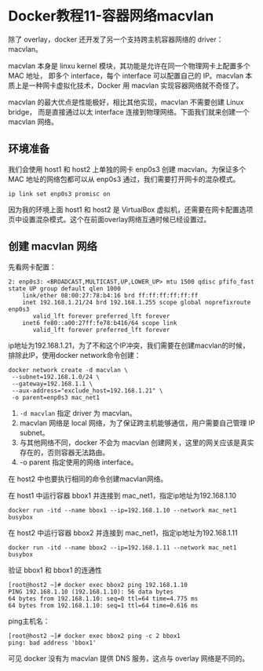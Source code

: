 # Docker教程11-容器网络macvlan

除了 overlay，docker 还开发了另一个支持跨主机容器网络的 driver：macvlan。

macvlan 本身是 linxu kernel 模块，其功能是允许在同一个物理网卡上配置多个 MAC 地址， 即多个 interface，每个 interface 可以配置自己的 IP。macvlan
本质上是一种网卡虚拟化技术，Docker 用 macvlan 实现容器网络就不奇怪了。

macvlan 的最大优点是性能极好，相比其他实现，macvlan 不需要创建 Linux bridge， 而是直接通过以太 interface 连接到物理网络。下面我们就来创建一个 macvlan 网络。

## 环境准备

我们会使用 host1 和 host2 上单独的网卡 enp0s3 创建 macvlan。为保证多个 MAC 地址的网络包都可以从 enp0s3 通过，我们需要打开网卡的混杂模式。

```
ip link set enp0s3 promisc on
```

因为我的环境上面 host1 和 host2 是 VirtualBox 虚拟机，还需要在网卡配置选项页中设置混杂模式。这个在前面overlay网络互通时候已经设置过。

## 创建 macvlan 网络

先看网卡配置：

```
2: enp0s3: <BROADCAST,MULTICAST,UP,LOWER_UP> mtu 1500 qdisc pfifo_fast state UP group default qlen 1000
    link/ether 08:00:27:78:b4:16 brd ff:ff:ff:ff:ff:ff
    inet 192.168.1.21/24 brd 192.168.1.255 scope global noprefixroute enp0s3
       valid_lft forever preferred_lft forever
    inet6 fe80::a00:27ff:fe78:b416/64 scope link 
       valid_lft forever preferred_lft forever
```

ip地址为192.168.1.21，为了不和这个IP冲突，我们需要在创建macvlan的时候，排除此IP，使用docker network命令创建：

```
docker network create -d macvlan \
 --subnet=192.168.1.0/24 \
 --gateway=192.168.1.1 \
 --aux-address="exclude_host=192.168.1.21" \
 -o parent=enp0s3 mac_net1
```

1. `-d macvlan` 指定 driver 为 macvlan。
1. macvlan 网络是 local 网络，为了保证跨主机能够通信，用户需要自己管理 IP subnet。
1. 与其他网络不同，docker 不会为 macvlan 创建网关，这里的网关应该是真实存在的，否则容器无法路由。
1. -o parent 指定使用的网络 interface。

在 host2 中也要执行相同的命令创建macvlan网络。

在 host1 中运行容器 bbox1 并连接到 mac_net1，指定ip地址为192.168.1.10

```
docker run -itd --name bbox1 --ip=192.168.1.10 --network mac_net1 busybox
```

在 host2 中运行容器 bbox2 并连接到 mac_net1，指定ip地址为192.168.1.11

```
docker run -itd --name bbox2 --ip=192.168.1.11 --network mac_net1 busybox
```

验证 bbox1 和 bbox1 的连通性

```
[root@host2 ~]# docker exec bbox2 ping 192.168.1.10
PING 192.168.1.10 (192.168.1.10): 56 data bytes
64 bytes from 192.168.1.10: seq=0 ttl=64 time=4.775 ms
64 bytes from 192.168.1.10: seq=1 ttl=64 time=0.616 ms
```

ping主机名：

```
[root@host2 ~]# docker exec bbox2 ping -c 2 bbox1
ping: bad address 'bbox1'
```

可见 docker 没有为 macvlan 提供 DNS 服务，这点与 overlay 网络是不同的。
    
